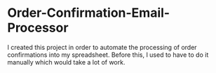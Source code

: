# Order-Confirmation-Email-Processor
I created this project in order to automate the processing of order confirmations into my spreadsheet. Before this, I used to have to do it manually which would take a lot of work.
